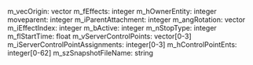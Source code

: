m_vecOrigin: vector
m_fEffects: integer
m_hOwnerEntity: integer
moveparent: integer
m_iParentAttachment: integer
m_angRotation: vector
m_iEffectIndex: integer
m_bActive: integer
m_nStopType: integer
m_flStartTime: float
m_vServerControlPoints: vector[0-3]
m_iServerControlPointAssignments: integer[0-3]
m_hControlPointEnts: integer[0-62]
m_szSnapshotFileName: string